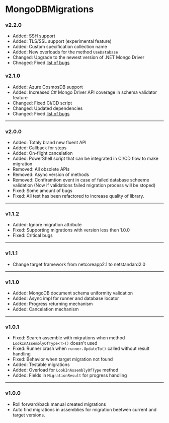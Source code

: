 # MongoDBMigrations

### v2.2.0
  - Added: SSH support
  - Added: TLS/SSL support (experimental feature)
  - Added: Custom specification collection name
  - Added: New overloads for the method `UseDatabase`
  - Changed: Upgrade to the newest version of .NET Mongo Driver
  - Chnaged: Fixed [list of bugs](https://bitbucket.org/i_am_a_kernel/mongodbmigrations/issues?version=v2.1.0)

### v2.1.0
  - Added: Azure CosmosDB support
  - Added: Increased C# Mongo Driver API coverage in schema validator feature
  - Changed: Fixed CI/CD script
  - Changed: Updated dependencies
  - Changed: Fixed [list of bugs](https://bitbucket.org/i_am_a_kernel/mongodbmigrations/issues?version=v2.0.0)

***

### v2.0.0
  - Added: Totaly brand new fluent API
  - Added: Callback for steps
  - Added: On-flight cancelation
  - Added: PowerShell script that can be integrated in CI/CD flow to make migration
  - Removed: All obsolete APIs
  - Removed: Async version of methods
  - Removed: Confiramtion event in case of failed database scheeme validation (Now if validations failed migration process will be stoped)
  - Fixed: Some amount of bugs
  - Fixed: All test has been refactored to increase quality of library.

***

### v1.1.2
  - Added: Ignore migration attribute
  - Fixed: Supporting migrations with version less then 1.0.0
  - Fixed: Critical bugs

***

### v1.1.1
  - Change target framework from netcoreapp2.1 to netstandard2.0

***

### v1.1.0
  - Added: MongoDB document schema uniformity validation
  - Added: Async impl for runner and database locator
  - Added: Progress returning mechanism
  - Added: Cancelation mechanism

***

### v1.0.1
  - Fixed: Search assemble with migrations when method `LookInAssemblyOfType<T>()` doesn't used
  - Fixed: Runner crash when `runner.UpdateTo()` called without result handling
  - Fixed: Behavior when target migration not found
  - Added: Testable migrations
  - Added: Overload for `LookInAssemblyOfType` method
  - Added: Fields in `MigrationResult` for progress handling

***

### v1.0.0
  - Roll forward/back manual created migrations
  - Auto find migrations in assemblies for migration beetwen current and target versions.
